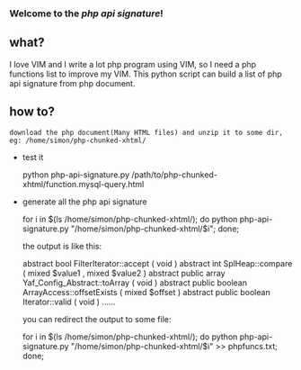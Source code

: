 ### Welcome to the *php api signature*!

## what?

I love VIM and I write a lot php program using VIM, so I need a php functions list to improve my VIM. This python script can build a list of php api signature from php document.

## how to?

    download the php document(Many HTML files) and unzip it to some dir, eg: /home/simon/php-chunked-xhtml/
    
 - test it
 
    python php-api-signature.py /path/to/php-chunked-xhtml/function.mysql-query.html
    
 - generate all the php api signature
    
    for i in $(ls /home/simon/php-chunked-xhtml/); do python php-api-signature.py "/home/simon/php-chunked-xhtml/$i"; done;
    
    the output is like this:

    abstract bool FilterIterator::accept ( void )
    abstract int SplHeap::compare ( mixed $value1 , mixed $value2 )
    abstract public array Yaf_Config_Abstract::toArray ( void )
    abstract public boolean ArrayAccess::offsetExists ( mixed $offset )
    abstract public boolean Iterator::valid ( void )
    ......

    you can redirect the output to some file:

    for i in $(ls /home/simon/php-chunked-xhtml/); do python php-api-signature.py "/home/simon/php-chunked-xhtml/$i" >> phpfuncs.txt; done;
